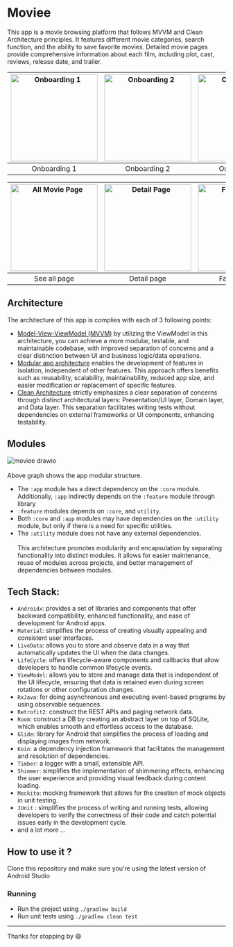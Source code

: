 # Moviee
This app is a movie browsing platform that follows MVVM and Clean Architecture principles. It features different movie categories, search function, and the ability to save favorite movies. Detailed movie pages provide comprehensive information about each film, including plot, cast, reviews, release date, and trailer.

| <img src="https://github.com/gusentanan/moviee/assets/68723002/7ba6fa80-d2db-4801-96b2-0d6232c1870d" alt="Onboarding 1" width="200"/> | <img src="https://github.com/gusentanan/moviee/assets/68723002/382ea392-7df6-40c8-a019-75971fde9f73" alt="Onboarding 2" width="200"/> | <img src="https://github.com/gusentanan/moviee/assets/68723002/f84ac455-a614-4238-9bca-76a189e61c8e" alt="Onboarding 3" width="200"/> | <img src="https://github.com/gusentanan/moviee/assets/68723002/f39451d3-580b-4bac-bddf-f20400a256d7" alt="Main Page" width="200"/>  |
| :--: | :--:| :--:| :--:|
| Onboarding 1 | Onboarding 2 | Onboarding 3 | Main page | 

| <img src="https://github.com/gusentanan/moviee/assets/68723002/1eda38a6-230f-489b-a530-198c5295f6be" alt="All Movie Page" width="200"/> | <img src="https://github.com/gusentanan/moviee/assets/68723002/fea28e99-8296-4282-a2c2-739e88b29a83" alt="Detail Page" width="200"/> | <img src="https://github.com/gusentanan/moviee/assets/68723002/3f7aca41-bb6e-44b9-9d0d-65f7a94485d5" alt="Favorite Page" width="200"/> | <img src="https://github.com/gusentanan/moviee/assets/68723002/ce1c469e-e311-4993-b9ad-a8dc81068444" alt="Search Page" width="200"/> |
| :--: | :--:| :--:| :--:|
| See all page| Detail page | Favorite page | Search page |

## Architecture
The architecture of this app is complies with each of 3 following points:
- [Model-View-ViewModel (MVVM)](https://proandroiddev.com/understanding-mvvm-pattern-for-android-in-2021-98b155b37b54) by utilizing the ViewModel in this architecture, you can achieve a more modular, testable, and maintainable codebase, with improved separation of concerns and a clear distinction between UI and business logic/data operations.
- [Modular app architecture](https://developer.android.com/topic/modularization) enables the development of features in isolation, independent of other features. This approach offers benefits such as reusability, scalability, maintainability, reduced app size, and easier modification or replacement of specific features. 
- [Clean Architecture](https://proandroiddev.com/kotlin-clean-architecture-1ad42fcd97fa) strictly emphasizes a clear separation of concerns through distinct architectural layers: Presentation/UI layer, Domain layer, and Data layer. This separation facilitates writing tests without dependencies on external frameworks or UI components, enhancing testability.

## Modules
![moviee drawio](https://github.com/gusentanan/moviee/assets/68723002/c195e347-59cc-4109-9735-a5a76b69e056)
<br></br>
Above graph shows the app modular structure.
- The `:app` module has a direct dependency on the `:core` module. Additionally, `:app` indirectly depends on the `:feature` module through library
- `:feature` modules depends on `:core`, and `utility`.
- Both `:core` and `:app` modules may have dependencies on the `:utility` module, but only if there is a need for specific utilities.
- The `:utility` module does not have any external dependencies.
<br></br>
This architecture promotes modularity and encapsulation by separating functionality into distinct modules. It allows for easier maintenance, reuse of modules across projects, and better management of dependencies between modules.

## Tech Stack:
- `Androidx`: provides a set of libraries and components that offer backward compatibility, enhanced functionality, and ease of development for Android apps.
- `Material`:  simplifies the process of creating visually appealing and consistent user interfaces.
- `LiveData`: allows you to store and observe data in a way that automatically updates the UI when the data changes.
- `LifeCycle`: offers lifecycle-aware components and callbacks that allow developers to handle common lifecycle events.
- `ViewModel`: allows you to store and manage data that is independent of the UI lifecycle, ensuring that data is retained even during screen rotations or other configuration changes.
- `RxJava`:  for doing asynchronous and executing event-based programs by using observable sequences.
- `Retrofit2`: construct the REST APIs and paging network data.
- `Room`: construct a DB by creating an abstract layer on top of SQLite, which enables smooth and effortless access to the database.
- `Glide`:  library for Android that simplifies the process of loading and displaying images from network.
- `Koin`: a dependency injection framework that facilitates the management and resolution of dependencies.
- `Timber`: a logger with a small, extensible API.
- `Shimmer`: simplifies the implementation of shimmering effects, enhancing the user experience and providing visual feedback during content loading.
- `Mockito`: mocking framework that allows for the creation of mock objects in unit testing.
- `JUnit` : simplifies the process of writing and running tests, allowing developers to verify the correctness of their code and catch potential issues early in the development cycle.
- and a lot more ...

## How to use it ?
Clone this repository and make sure you're using the latest version of Android Studio
### Running
- Run the project using `./gradlew build`
- Run unit tests using `./gradlew clean test`

-----------------------------------
Thanks for stopping by 😄
